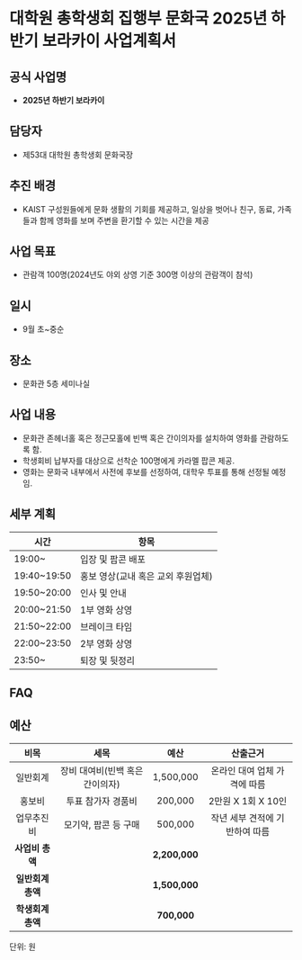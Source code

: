 대학원 총학생회 집행부 문화국 2025년 하반기 보라카이 사업계획서
===

## 공식 사업명
-	**2025년 하반기 보라카이**

## 담당자
-	제53대 대학원 총학생회 문화국장

## 추진 배경
-	KAIST 구성원들에게 문화 생활의 기회를 제공하고, 일상을 벗어나 친구, 동료, 가족들과 함께 영화를 보며 주변을 환기할 수 있는 시간을 제공

## 사업 목표
-	관람객 100명(2024년도 야외 상영 기준 300명 이상의 관람객이 참석)

## 일시
- 9월 초~중순

## 장소
- 문화관 5층 세미나실

## 사업 내용
-	문화관 존헤너홀 혹은 정근모홀에 빈백 혹은 간이의자를 설치하여 영화를 관람하도록 함.
-	학생회비 납부자를 대상으로 선착순 100명에게 카라멜 팝콘 제공.
-	영화는 문화국 내부에서 사전에 후보를 선정하여, 대학우 투표를 통해 선정될 예정임.

## 세부 계획
|**시간**|**항목**|
|--|--|
|19:00~|	입장 및 팝콘 배포|
|19:40~19:50|	홍보 영상(교내 혹은 교외 후원업체)|
|19:50~20:00|	인사 및 안내|
|20:00~21:50|	1부 영화 상영|
|21:50~22:00|	브레이크 타임|
|22:00~23:50|	2부 영화 상영|
|23:50~|	퇴장 및 뒷정리|

## FAQ

## 예산

|  **비목** |   **세목**   | **예산** | **산출근거** |
|:----------:|:------------:|:--------:|:--------:|
|일반회계|장비 대여비(빈백 혹은 간이의자) | 1,500,000 | 온라인 대여 업체 가격에 따름 |
|홍보비|투표 참가자 경품비 | 200,000 | 2만원 X 1회 X 10인 |
|업무추진비|모기약, 팝콘 등 구매 | 500,000 | 작년 세부 견적에 기반하여 따름 |
|   **사업비 총액**  |        |  **2,200,000** |      |
|   **일반회계 총액**  |        |  **1,500,000** |      |   
|   **학생회계 총액**  |        |  **700,000** |      |   

단위: 원
